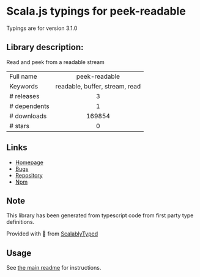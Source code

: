 
# Scala.js typings for peek-readable

Typings are for version 3.1.0

## Library description:
Read and peek from a readable stream

|                    |                 |
| ------------------ | :-------------: |
| Full name          | peek-readable |
| Keywords           | readable, buffer, stream, read |
| # releases         | 3 |
| # dependents       | 1 |
| # downloads        | 169854 |
| # stars            | 0 |

## Links
- [Homepage](https://github.com/Borewit/peek-readable#readme)
- [Bugs](https://github.com/Borewit/peek-readable/issues)
- [Repository](https://github.com/Borewit/peek-readable)
- [Npm](https://www.npmjs.com/package/peek-readable)
    


## Note
This library has been generated from typescript code from first party type definitions.

Provided with :purple_heart: from [ScalablyTyped](https://github.com/oyvindberg/ScalablyTyped)

## Usage
See [the main readme](../../readme.md) for instructions.


